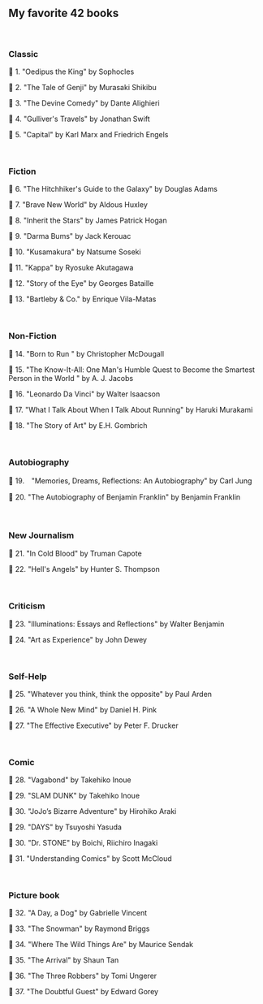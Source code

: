 <h2> My favorite 42 books </h2>

<br>

<h3> Classic </h3>

:closed_book: 1. "Oedipus the King" by Sophocles

:closed_book: 2. "The Tale of Genji" by Murasaki Shikibu

:closed_book: 3. "The Devine Comedy" by Dante Alighieri

:closed_book: 4. "Gulliver's Travels" by Jonathan Swift

:closed_book: 5. "Capital" by Karl Marx and Friedrich Engels


<br>

<h3> Fiction </h3>

:closed_book: 6. "The Hitchhiker's Guide to the Galaxy" by Douglas Adams 

:closed_book: 7. "Brave New World" by Aldous Huxley

:closed_book: 8. "Inherit the Stars" by James Patrick Hogan

:closed_book: 9. "Darma Bums" by Jack Kerouac

:closed_book: 10. "Kusamakura" by Natsume Soseki 

:closed_book: 11. "Kappa" by Ryosuke Akutagawa 

:closed_book: 12. "Story of the Eye" by Georges Bataille 

:closed_book: 13. "Bartleby & Co." by Enrique Vila-Matas

<br>

<h3> Non-Fiction </h3>

:closed_book: 14. "Born to Run " by Christopher McDougall 

:closed_book: 15. "The Know-It-All: One Man's Humble Quest to Become the Smartest Person in the World " by A. J. Jacobs

:closed_book: 16. "Leonardo Da Vinci" by Walter Isaacson

:closed_book: 17. "What I Talk About When I Talk About Running" by Haruki Murakami 

:closed_book: 18. "The Story of Art" by E.H. Gombrich

<br>

<h3> Autobiography</h3>

:closed_book: 19.　"Memories, Dreams, Reflections: An Autobiography" by Carl Jung

:closed_book: 20. "The Autobiography of Benjamin Franklin" by  Benjamin Franklin

<br>

<h3> New Journalism　</h3>

:closed_book: 21. "In Cold Blood" by Truman Capote

:closed_book: 22. "Hell's Angels" by Hunter S. Thompson

<br>

<h3> Criticism </h3>

:closed_book: 23. "Illuminations: Essays and Reflections" by Walter Benjamin 

:closed_book: 24. "Art as Experience" by John Dewey

<br>

<h3> Self-Help </h3>

:closed_book: 25. "Whatever you think, think the opposite" by Paul Arden

:closed_book: 26. "A Whole New Mind" by Daniel H. Pink

:closed_book: 27. "The Effective Executive" by Peter F. Drucker 

<br>

<h3> Comic </h3>

:closed_book: 28. "Vagabond" by Takehiko Inoue 

:closed_book: 29. "SLAM DUNK" by Takehiko Inoue 

:closed_book: 30. "JoJo’s Bizarre Adventure" by Hirohiko Araki

:closed_book: 29. "DAYS" by Tsuyoshi Yasuda

:closed_book: 30. "Dr. STONE" by Boichi, Riichiro Inagaki

:closed_book: 31. "Understanding Comics" by Scott McCloud

<br>

<h3> Picture book </h3>

:closed_book: 32. "A Day, a Dog" by Gabrielle Vincent

:closed_book: 33. "The Snowman" by Raymond Briggs 

:closed_book: 34. "Where The Wild Things Are" by Maurice Sendak 

:closed_book: 35. "The Arrival" by Shaun Tan 

:closed_book: 36. "The Three Robbers" by Tomi Ungerer

:closed_book: 37. "The Doubtful Guest" by Edward Gorey


